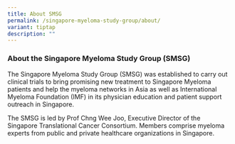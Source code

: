 ```yaml
---
title: About SMSG
permalink: /singapore-myeloma-study-group/about/
variant: tiptap
description: ""
---
```

<h3><strong>About the Singapore Myeloma Study Group (SMSG)</strong></h3>
<p>The Singapore Myeloma Study Group (SMSG) was established to carry out
clinical trials to bring promising new treatment to Singapore Myeloma patients
and help the myeloma networks in Asia as well as International Myeloma
Foundation (IMF) in its physician education and patient support outreach
in Singapore.</p>
<p>The SMSG is led by Prof Chng Wee Joo, Executive Director of the Singapore
Translational Cancer Consortium. Members comprise myeloma experts from
public and private healthcare organizations in Singapore.</p>